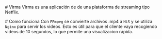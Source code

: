 # Virma
Virma es una aplicación de de una plataforma de streaming tipo Netflix.

# Como funciona
Con `FFmpeg` se convierte archivos .mp4 a `HLS` y se utiliza `Nginx` para servir los videos.
Esto es útil para que el cliente vaya recogiendo videos de 10 segundos, lo que permite una visualizacion rápida.

